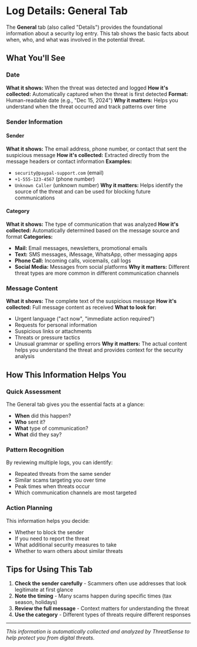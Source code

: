 # Log Details: General Tab

The **General** tab (also called "Details") provides the foundational information about a security log entry. This tab shows the basic facts about when, who, and what was involved in the potential threat.

## What You'll See

### Date
**What it shows:** When the threat was detected and logged
**How it's collected:** Automatically captured when the threat is first detected
**Format:** Human-readable date (e.g., "Dec 15, 2024")
**Why it matters:** Helps you understand when the threat occurred and track patterns over time

### Sender Information

#### Sender
**What it shows:** The email address, phone number, or contact that sent the suspicious message
**How it's collected:** Extracted directly from the message headers or contact information
**Examples:** 
- `security@paypal-support.com` (email)
- `+1-555-123-4567` (phone number)
- `Unknown Caller` (unknown number)
**Why it matters:** Helps identify the source of the threat and can be used for blocking future communications

#### Category
**What it shows:** The type of communication that was analyzed
**How it's collected:** Automatically determined based on the message source and format
**Categories:**
- **Mail:** Email messages, newsletters, promotional emails
- **Text:** SMS messages, iMessage, WhatsApp, other messaging apps
- **Phone Call:** Incoming calls, voicemails, call logs
- **Social Media:** Messages from social platforms
**Why it matters:** Different threat types are more common in different communication channels

### Message Content
**What it shows:** The complete text of the suspicious message
**How it's collected:** Full message content as received
**What to look for:**
- Urgent language ("act now", "immediate action required")
- Requests for personal information
- Suspicious links or attachments
- Threats or pressure tactics
- Unusual grammar or spelling errors
**Why it matters:** The actual content helps you understand the threat and provides context for the security analysis

## How This Information Helps You

### Quick Assessment
The General tab gives you the essential facts at a glance:
- **When** did this happen?
- **Who** sent it?
- **What** type of communication?
- **What** did they say?

### Pattern Recognition
By reviewing multiple logs, you can identify:
- Repeated threats from the same sender
- Similar scams targeting you over time
- Peak times when threats occur
- Which communication channels are most targeted

### Action Planning
This information helps you decide:
- Whether to block the sender
- If you need to report the threat
- What additional security measures to take
- Whether to warn others about similar threats

## Tips for Using This Tab

1. **Check the sender carefully** - Scammers often use addresses that look legitimate at first glance
2. **Note the timing** - Many scams happen during specific times (tax season, holidays)
3. **Review the full message** - Context matters for understanding the threat
4. **Use the category** - Different types of threats require different responses

---

*This information is automatically collected and analyzed by ThreatSense to help protect you from digital threats.* 